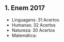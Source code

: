 ## 1. Enem 2017

- Linguagens: 31 Acertos
- Humanas: 32 Acertos
- Natureza: 30 Acertos
- Matemática: 